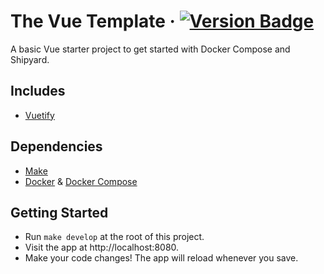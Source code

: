 # The Vue Template &middot; [![Version Badge](https://img.shields.io/badge/version-1.0.0-brightgreen)](#)

A basic Vue starter project to get started with Docker Compose and Shipyard.

## Includes

- [Vuetify](https://vuetifyjs.com/en/)

## Dependencies

- [Make](https://www.gnu.org/software/make/manual/make.html)
- [Docker](https://www.docker.com/) & [Docker Compose](https://docs.docker.com/compose/)

## Getting Started

- Run `make develop` at the root of this project.
- Visit the app at http://localhost:8080.
- Make your code changes! The app will reload whenever you save.